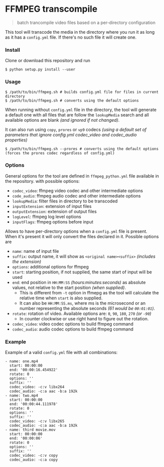 # FFMPEG transcompile

> batch trancompile video files based on a per-directory configuration

This tool will transcode the media in the directory where you run it as long as it has a `config.yml` file. If there's no such file it will create one.

### Install

Clone or download this repository and run

```
$ python setup.py install --user
```

### Usage

```
$ /path/to/bin/ffmpeg.sh # builds config.yml file for files in current directory
$ /path/to/bin/ffmpeg.sh # converts using the default options
```

When running without `config.yml` file in the directory, the tool will generate a default one with all files that are follow the `lookupMedia` search and all available options are blank _(and ignored if not changed)_.

It can also run using `copy`, `prores` or `vp9` codecs _(using a default set of parameters that ignore config.yml codec_video and codec_audio properties)_

```
$ /path/to/bin/ffmpeg.sh --prores # converts using the default options (forces the prores codec regardless of config.yml)
```

### Options

General options for the tool are defined in `ffmpeg_python.yml` file available in the repository. with possible options:

* `codec_video`: ffmpeg video codec and other intermediate options
* `code_audio`: ffmpeg audio codec and other intermediate options
* `lookupMedia`: filter files in directory to be transcoded
* `inputExtension`: extension of input files
* `outputExtension`: extension of output files
* `logLevel`: ffmpeg log level options
* `inputFlags`: ffmpeg options before input

Allows to have per-directory options when a `config.yml` file is present. When it's present it will only convert the files declared in it. Possible options are

* `name`: name of input file
* `suffix`: output name, it will show as `<original name><suffix>` _(includes the extension)_
* `options`: additional options for ffmpeg
* `start`: starting position, if not supplied, the same start of input will be used
* `end`: end position in `HH:MM:SS` *(hours:minutes:seconds)* as absolute values, not relative to the start position *(when supplied)*.
    * This is different from `-t` option in ffmepg as the tool will calculate the relative time when `start` is also supplied.
    * It can also be `HH:MM:SS.ms`, where ms is the microsecond or an number representing the absolute seconds _(61 would be `00:01:01`)_.
* `rotate`: rotation of video. Available options are: `0`, `90`, `180`, `270` _(or `-90`)_
    * In counter clockwise or use right hand to figure out the rotation.
* `codec_video`: video codec options to build ffmpeg command
* `codec_audio`: audio codec options to build ffmpeg command

### Example

Example of a valid `config.yml` file with all combinations:

```
- name: one.mp4
  start: 00:00:00
  end: '00:00:16.454922'
  rotate: 0
  options: ''
  suffix: ''
  codec_video: -c:v libx264
  codec_audio: -c:a aac -b:a 192k
- name: two.mp4
  start: 00:00:00
  end: '00:00:44.111978'
  rotate: 0
  options: ''
  suffix: ''
  codec_video: -c:v libx265
  codec_audio: -c:a aac -b:a 192k
- name: third movie.mov
  start: 00:00:00
  end: '00:00:06'
  rotate: 0
  options: ''
  suffix: ''
  codec_video: -c:v copy
  codec_audio: -c:a copy
```
